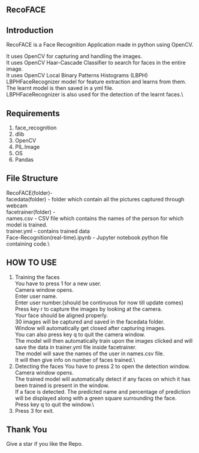 ## RecoFACE 
## Introduction
RecoFACE is a Face Recognition Application made in python using OpenCV.

It uses OpenCV for capturing and handling the images.\
It uses OpenCV Haar-Cascade Classifier to search for faces in the entire image.\
It uses OpenCV Local Binary Patterns Histograms (LBPH) LBPHFaceRecognizer model for feature extraction and learns from them.\
The learnt model is then saved in a yml file.\
LBPHFaceRecognizer is also used for the detection of the learnt faces.\


## Requirements
1. face_recognition
2. dlib
3. OpenCV
4. PIL.Image
5. OS
6. Pandas

## File Structure

RecoFACE(folder)-\
  facedata(folder) - folder which contain all the pictures captured through webcam\
  facetrainer(folder) -\
      names.csv - CSV file which contains the names of the person for which model is trained.\
      trainer.yml - contains trained data\
  Face-Recognition(real-time).ipynb - Jupyter notebook python file containing code.\
  
    
## HOW TO USE

1. Training the faces\
       You have to press 1 for a new user.\
       Camera window opens.\
          Enter user name.\
          Enter user number.(should be continuous for now till update comes)\
          Press key r to capture the images by looking at the camera. \
            Your face should be aligned properly.\
            30 images will be captured and saved in the facedata folder.\
            Window will automatically get closed after capturing images.\
          You can also press key q to quit the camera window.\
       The model will then automatically train upon the images clicked and will 
       save the data in trainer.yml file inside facetrainer.\
       The model will save the names of the user in names.csv file.\
       It will then give info on number of faces trained.\
2. Detecting the faces
       You have to press 2 to open the detection window.\
       Camera window opens.\
       The trained model will automatically detect if any faces on which it has been trained is
       present in the window.\
       If a face is detected. The predicted name and percentage of prediction will be displayed 
       along with a green square surrounding the face.\
       Press key q to quit the window.\
3. Press 3 for exit.



## Thank You 
Give a star if you like the Repo.


